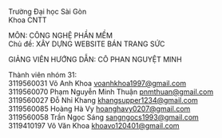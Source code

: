 Trường Đại học Sài Gòn<br>
Khoa CNTT<br>

MÔN: CÔNG NGHỆ PHẦN MỀM<br>
Chủ đề: XÂY DỰNG WEBSITE BÁN TRANG SỨC


GIẢNG VIÊN HƯỚNG DẪN: CÔ PHAN NGUYỆT MINH

Thành viên nhóm 31:<br>
3119560031 Võ Anh Khoa voanhkhoa1997@gmail.com<br>
3119560070 Phạm Nguyễn Minh Thuận pnmthuan@gmail.com<br>
3119560027 Đỗ Nhỉ Khang khangsupper1234@gmail.com<br>
3119560085 Hoàng Hà Vy hoanghavy0207@gmail.com<br>
3119560058 Trần Ngọc Sáng sangngocs1993@gmail.com<br>
3119410197 Võ Văn Khoa khoavo120401@gmail.com
